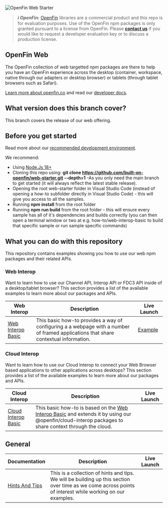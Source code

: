 ![OpenFin Web Starter](./assets/openfin-web-starter.png)

> **_:information_source: OpenFin:_** [OpenFin](https://www.openfin.co/) libraries are a commercial product and this repo is for evaluation purposes. Use of the OpenFin npm packages is only granted pursuant to a license from OpenFin. Please [**contact us**](https://www.openfin.co/contact/) if you would like to request a developer evaluation key or to discuss a production license.

## OpenFin Web

The OpenFin collection of web targetted npm packages are there to help you have an OpenFin experience across the desktop (container, workspace, native through our adapters or desktop browser) or tablets (through tablet browsers such as Safari).

[Learn more about openfin.co](https://www.openfin.co/) and read our [developer docs](https://developers.openfin.co/of-docs/docs/web-interop).

## What version does this branch cover?

This branch covers the release of our web offering.

## Before you get started

Read more about our [recommended development environment](https://developers.openfin.co/of-docs/docs/set-up-your-dev-environment).

We recommend:

- Using [Node.Js 18+](https://nodejs.org/en/about/previous-releases)
- Cloning this repo using: **git clone <https://github.com/built-on-openfin/web-starter.git> --depth=1** -As you only need the main branch to get started (it will always reflect the latest stable release).
- Opening the root web-starter folder in Visual Studio Code (instead of opening a how-to subfolder directly in Visual Studio Code) - this will give you access to all the samples.
- Running **npm install** from the root folder
- Running **npm run build** from the root folder - this will ensure every sample has all of it's dependencies and builds correctly (you can then open a terminal window or two at e.g. how-to/web-interop-basic to build that specific sample or run sample specific commands)

## What you can do with this repository

This repository contains examples showing you how to use our web npm packages and their related APIs.

### Web Interop

Want to learn how to use our Channel API, Interop API or FDC3 API inside of a desktop/tablet browser? This section provides a list of the available examples to learn more about our packages and APIs.

| Web Interop                                                            | Description                                                                                                                                                                                                     | Live Launch                                                                                                                                                                                                                                                                                                                                                                                                                                                                                                                                                              |
| ----------------------------------------------------------------------------- | --------------------------------------------------------------------------------------------------------------------------------------------------------------------------------------------------------------- | ------------------------------------------------------------------------------------------------------------------------------------------------------------------------------------------------------------------------------------------------------------------------------------------------------------------------------------------------------------------------------------------------------------------------------------------------------------------------------------------------------------------------------------------------------------------------ |
| [Web Interop Basic](./how-to/web-interop-basic) | This basic how-to provides a way of configuring a a webpage with a number of framed applications that share contextual information.                                                                |          [Example](https://built-on-openfin.github.io/web-starter/web/vnext/web-interop-basic/platform/provider.html)                                                                                                                                                                                                                                                                             |

### Cloud Interop

Want to learn how to use our Cloud Interop to connect your Web Browser based applications to other applications across desktops? This section provides a list of the available examples to learn more about our packages and APIs.

| Cloud Interop                                                            | Description                                                                                                                                                                                                     | Live Launch                                                                                                                                                                                                                                                                                                                                                                                                                                                                                                                                                              |
| ----------------------------------------------------------------------------- | --------------------------------------------------------------------------------------------------------------------------------------------------------------------------------------------------------------- | ------------------------------------------------------------------------------------------------------------------------------------------------------------------------------------------------------------------------------------------------------------------------------------------------------------------------------------------------------------------------------------------------------------------------------------------------------------------------------------------------------------------------------------------------------------------------ |
| [Cloud Interop Basic](./how-to/cloud-interop-basic) | This basic how-to is based on the [Web Interop Basic](./how-to/web-interop-basic) and extends it by using our @openfin/cloud-interop packages to share context through the cloud.                                                                |                                                                                                                                                                                                                                                                                       |

## General

| Documentation                                                                      | Description                                                                                                                                                                    | Live Launch |
| ---------------------------------------------------------------------------------- | ------------------------------------------------------------------------------------------------------------------------------------------------------------------------------ | ----------- |
| [Hints And Tips](./how-to/hints-and-tips)                                          | This is a collection of hints and tips. We will be building up this section over time as we come across points of interest while working on our examples. |             |
